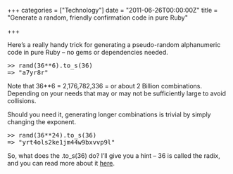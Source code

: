+++
categories = ["Technology"]
date = "2011-06-26T00:00:00Z"
title = "Generate a random, friendly confirmation code in pure Ruby"

+++

<p>Here&rsquo;s a really handy trick for generating a pseudo-random alphanumeric code in pure Ruby &ndash; no gems or dependencies needed.</p>

<div class="CodeRay">
  <div class="code"><pre>&gt;&gt; rand(<span class="integer">36</span>**<span class="integer">6</span>).to_s(<span class="integer">36</span>)
=&gt; <span class="string"><span class="delimiter">&quot;</span><span class="content">a7yr8r</span><span class="delimiter">&quot;</span></span></pre></div>
</div>


<p>Note that 36**6 = 2,176,782,336 = or about 2 Billion combinations. Depending on your needs that may or may not be sufficiently large to avoid collisions.</p>

<p>Should you need it, generating longer combinations is trivial by simply changing the exponent.</p>

<div class="CodeRay">
  <div class="code"><pre>&gt;&gt; rand(<span class="integer">36</span>**<span class="integer">24</span>).to_s(<span class="integer">36</span>)
=&gt; <span class="string"><span class="delimiter">&quot;</span><span class="content">yrt4ols2ke1jm44w9bxvvp9l</span><span class="delimiter">&quot;</span></span></pre></div>
</div>


<p>So, what does the .to_s(36) do? I&rsquo;ll give you a hint &ndash; 36 is called the radix, and you can read more about it <a href="http://en.wikipedia.org/wiki/Radix">here</a>.</p>
